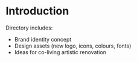 # Introduction
Directory includes: 
- Brand identity concept
- Design assets (new logo, icons, colours, fonts) 
- Ideas for co-living artistic renovation
